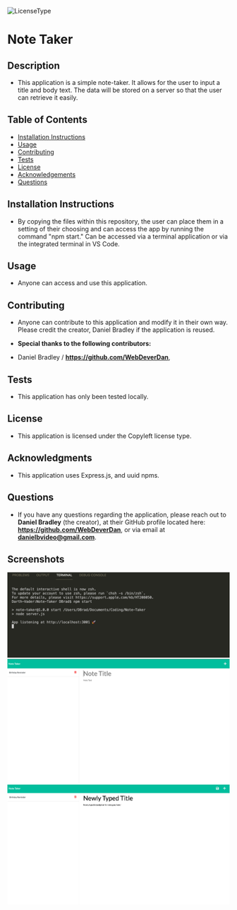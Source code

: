 

  ![LicenseType](https://img.shields.io/badge/License%3A%20-Copyleft-green)
  # Note Taker
  
  ## Description
  
  * This application is a simple note-taker. It allows for the user to input a title and body text. The data will be stored on a server so that the user can retrieve it easily.
  
  ## Table of Contents
  
  * [Installation Instructions](#Installation-Instructions)
  * [Usage](#Usage)
  * [Contributing](#Contributing)
  * [Tests](#Tests)
  * [License](#License)
  * [Acknowledgements](#Acknowledgements)
  * [Questions](#Questions)
  
  ## Installation Instructions
  
  * By copying the files within this repository, the user can place them in a setting of their choosing and can access the app by running the command "npm start." Can be accessed via a terminal application or via the integrated terminal in VS Code.
  
  ## Usage
  
  * Anyone can access and use this application.
  
  ## Contributing
  
  * Anyone can contribute to this application and modify it in their own way. Please credit the creator, Daniel Bradley if the application is reused.
  
  * **Special thanks to the following contributors:** 
  * Daniel Bradley / **https://github.com/WebDeverDan**,
  
  ## Tests
  
  * This application has only been tested locally.
  
  ## License
  
  * This application is licensed under the Copyleft license type.
  
  ## Acknowledgments
  
  * This application uses Express.js, and uuid npms. 
  
  ## Questions
  * If you have any questions regarding the application, please reach out to **Daniel Bradley** (the creator), at their GitHub profile located here: **https://github.com/WebDeverDan**, or via email at **danielbvideo@gmail.com**.

  ## Screenshots
  ![Image 1 of application:](https://github.com/WebDeverDan/Note-Taker/blob/eb60917feacfcb104316a6340cb09d91c9d5ab22/Screenshots/npm%20start.png)
  ![Image 2 of application:](https://github.com/WebDeverDan/Note-Taker/blob/eb60917feacfcb104316a6340cb09d91c9d5ab22/Screenshots/Persisting%20Data%20and%20No%20Typed%20Information.png)
  ![Image 3 of application:](https://github.com/WebDeverDan/Note-Taker/blob/eb60917feacfcb104316a6340cb09d91c9d5ab22/Screenshots/Persisting%20Data%20and%20Newly%20Typed%20Info.png)



